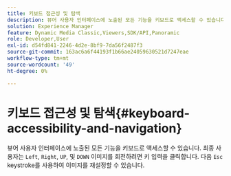 ```yaml
---
title: 키보드 접근성 및 탐색
description: 뷰어 사용자 인터페이스에 노출된 모든 기능을 키보드로 액세스할 수 있습니다.
solution: Experience Manager
feature: Dynamic Media Classic,Viewers,SDK/API,Panoramic
role: Developer,User
exl-id: d54fd841-2246-4d2e-8bf9-7da56f2487f3
source-git-commit: 163ac6a6f44193f1b66ae24059630521d7247eae
workflow-type: tm+mt
source-wordcount: '49'
ht-degree: 0%

---
```


# 키보드 접근성 및 탐색{#keyboard-accessibility-and-navigation}

뷰어 사용자 인터페이스에 노출된 모든 기능을 키보드로 액세스할 수 있습니다.
최종 사용자는 `Left`, `Right`, `UP`, 및 `DOWN` 이미지를 회전하려면 키 입력을 클릭합니다.
다음 `Esc` keystroke를 사용하여 이미지를 재설정할 수 있습니다.

